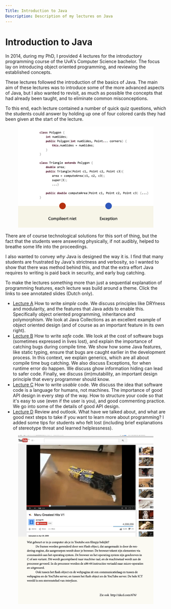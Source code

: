 ```yaml
---
Title: Introduction to Java
Description: Description of my lectures on Java 
---
```


# Introduction to Java

In 2014, during my PhD, I provided 4 lectures for the introductory programming course of the UvA's Computer Science bachelor. The focus lay on introducing object oriented programming, and reviewing the established concepts.

These lectures followed the introduction of the basics of Java. The main aim of these lectures was to introduce some of the more advanced aspects of Java, but I also wanted to revisit, as much as possible the concepts that had already been taught, and to eliminate common misconceptions. 

To this end, each lecture contained a number of quick quiz questions, which the students could answer by holding up one of four colored cards they had been given at the start of the lecture.

<figure class="narrow">
<img src="/images/java/exercise.png" />
</figure>
<aside>
There are of course technological solutions for this sort of thing, but the fact that the students were answering physically, if not audibly, helped to breathe some life into the proceedings.
</aside>

I also wanted to convey _why_ Java is designed the way it is. I find that many students are frustrated by Java's strictness and verbosity, so I wanted to show that there was method behind this, and that the extra effort Java requires to writing is paid back in security, and early bug catching.

To make the lectures something more than just a sequential explanation of programming features, each lecture was build around a theme. Click the links to see annotated slides (Dutch only).

<ul>
<li><a href="/files/java/College7.pdf">Lecture A</a> How to write <em>simple</em> code. We discuss principles like DRYness and modularity, and the features that Java adds to enable this. Specifically object oriented programming, inheritance and polymorphism. We look at Java Collections as an excellent example of object oriented design (and of course as an important feature in its own right).</li>
<li><a href="/files/java/College8.pdf">Lecture B</a> How to write <em>safe</em> code. We look at the cost of software bugs (sometimes expressed in lives lost), and explain the importance of catching bugs during compile time. We show how some Java features, like static typing, ensure that bugs are caught earlier in the development process. In this context, we explain generics, which are all about compile time bug catching. We also discuss Exceptions, for when runtime error do happen. We discuss ghow information hiding can lead to safer code. Finally, we discuss (im)mutability, an important design principle that every programmer should know.</li>
<li><a href="/files/java/College9.pdf">Lecture C</a> How to write <em>usable</em> code. We discuss the idea that software code is a language for humans, not machines. The importance of good API design in every step of the way. How to structure your code so that it's easy to use (even if the user is you), and good commenting practice. We go into some of the details of good API design.
</li>
<li><a href="/files/java/College10.pdf">Lecture D</a> Review and outlook. What have we talked about, and what are good next steps to take if you want to learn more about programming? I added some tips for students who felt lost (including brief explanations of stereotype threat and learned helplessness).</li>
</ul>

<figure class="narrow">
<img src="/images/java/cat.png" />
</figure>